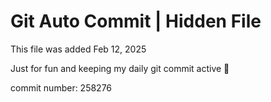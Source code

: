 # Git Auto Commit | Hidden File

This file was added Feb 12, 2025

Just for fun and keeping my daily git commit active 🤪

commit number: 258276
